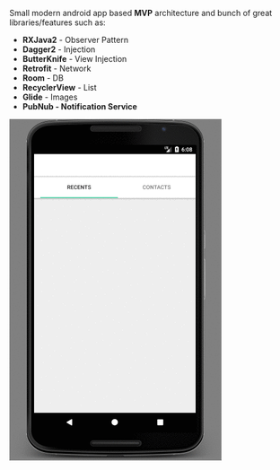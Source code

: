 Small modern android app based <b>MVP</b> architecture and bunch of great libraries/features such as:
* <b>RXJava2</b> - Observer Pattern
* <b>Dagger2</b> - Injection
* <b>ButterKnife</b> - View Injection
* <b>Retrofit</b> - Network
* <b>Room</b> - DB
* <b>RecyclerView</b> - List
* <b>Glide</b> - Images
* <b>PubNub<b> - Notification Service

![img](demo.gif)
